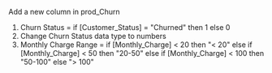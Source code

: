 Add a new column in prod_Churn
1.	Churn Status = if [Customer_Status] = "Churned" then 1 else 0
2.	Change Churn Status data type to numbers
3.	Monthly Charge Range = if [Monthly_Charge] < 20 then "< 20" else if [Monthly_Charge] < 50 then "20-50" else if [Monthly_Charge] < 100 then "50-100" else "> 100"
